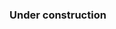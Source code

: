 ### Under construction
<!--
**oh-facts/oh-facts** is a ✨ _special_ ✨ repository because its `README.md` (this file) appears on your GitHub profile.
So, I don't forget

Website (For my stuff)
My space clone website (retro social media)
BS Engine (ball square engine): 
souls like 2d (with the BS engine)
Weirdest website on the dark web (petscop type)

Here are some ideas to get you started:

- 🔭 I’m currently working on ...
- 🌱 I’m currently learning ...
- 👯 I’m looking to collaborate on ...
- 🤔 I’m looking for help with ...
- 💬 Ask me about ...
- 📫 How to reach me: ...
- 😄 Pronouns: ...
- ⚡ Fun fact: ...
-->
